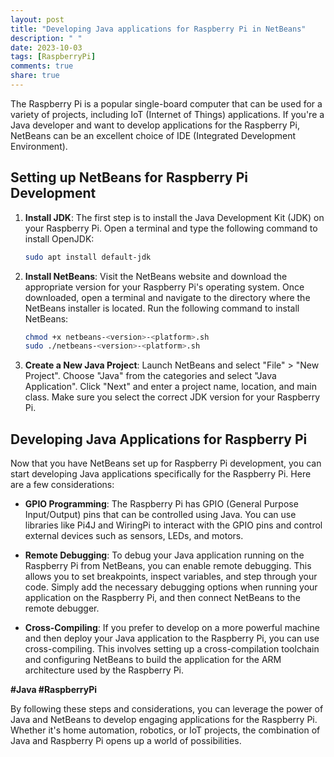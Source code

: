 ```yaml
---
layout: post
title: "Developing Java applications for Raspberry Pi in NetBeans"
description: " "
date: 2023-10-03
tags: [RaspberryPi]
comments: true
share: true
---
```


The Raspberry Pi is a popular single-board computer that can be used for a variety of projects, including IoT (Internet of Things) applications. If you're a Java developer and want to develop applications for the Raspberry Pi, NetBeans can be an excellent choice of IDE (Integrated Development Environment).

## Setting up NetBeans for Raspberry Pi Development

1. **Install JDK**: The first step is to install the Java Development Kit (JDK) on your Raspberry Pi. Open a terminal and type the following command to install OpenJDK:

   ```bash
   sudo apt install default-jdk
   ```

2. **Install NetBeans**: Visit the NetBeans website and download the appropriate version for your Raspberry Pi's operating system. Once downloaded, open a terminal and navigate to the directory where the NetBeans installer is located. Run the following command to install NetBeans:

   ```bash
   chmod +x netbeans-<version>-<platform>.sh
   sudo ./netbeans-<version>-<platform>.sh
   ```

3. **Create a New Java Project**: Launch NetBeans and select "File" > "New Project". Choose "Java" from the categories and select "Java Application". Click "Next" and enter a project name, location, and main class. Make sure you select the correct JDK version for your Raspberry Pi.

## Developing Java Applications for Raspberry Pi

Now that you have NetBeans set up for Raspberry Pi development, you can start developing Java applications specifically for the Raspberry Pi. Here are a few considerations:

- **GPIO Programming**: The Raspberry Pi has GPIO (General Purpose Input/Output) pins that can be controlled using Java. You can use libraries like Pi4J and WiringPi to interact with the GPIO pins and control external devices such as sensors, LEDs, and motors.

- **Remote Debugging**: To debug your Java application running on the Raspberry Pi from NetBeans, you can enable remote debugging. This allows you to set breakpoints, inspect variables, and step through your code. Simply add the necessary debugging options when running your application on the Raspberry Pi, and then connect NetBeans to the remote debugger.

- **Cross-Compiling**: If you prefer to develop on a more powerful machine and then deploy your Java application to the Raspberry Pi, you can use cross-compiling. This involves setting up a cross-compilation toolchain and configuring NetBeans to build the application for the ARM architecture used by the Raspberry Pi.

**#Java #RaspberryPi**

By following these steps and considerations, you can leverage the power of Java and NetBeans to develop engaging applications for the Raspberry Pi. Whether it's home automation, robotics, or IoT projects, the combination of Java and Raspberry Pi opens up a world of possibilities.